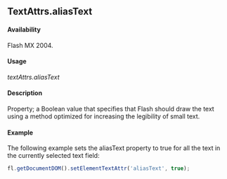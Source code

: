 ## TextAttrs.aliasText

#### Availability

Flash MX 2004.

#### Usage

*textAttrs.aliasText*

#### Description

Property; a Boolean value that specifies that Flash should draw the text using a method optimized for increasing the legibility of small text.

#### Example

The following example sets the aliasText property to true for all the text in the currently selected text field:

```javascript
fl.getDocumentDOM().setElementTextAttr('aliasText', true);

```